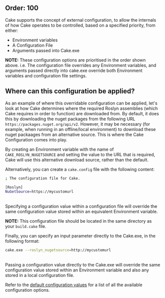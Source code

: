 Order: 100
---

Cake supports the concept of external configuration, to allow the internals of how Cake operates to be controlled, based on a specified priority, from either:

* Environment variables
* A Configuration File
* Arguments passed into Cake.exe

**NOTE:** These configuration options are prioritised in the order shown above.  i.e. The configuration file overrides any Environment variables, and arguments passed directly into cake.exe override both Environment variables and configuration file settings.

## Where can this configuration be applied?

As an example of where this overridable configuration can be applied, let's look at how Cake determines where the required Roslyn assemblies (which Cake requires in order to function) are downloaded from.  By default, it does this by downloading the nuget packages from the following URL `https://packages.nuget.org/api/v2`.  However, it may be necessary (for example, when running in an offline/local environment) to download these nuget packaages from an alternative source.  This is where the Cake Configuration comes into play.

By creating an Environment variable with the name of `CAKE_ROSLYN_NUGETSOURCE` and setting the value to the URL that is required, Cake will use this alternative download source, rather than the default.

Alternatively, you can create a `cake.config` file with the following content:

```sh
; The configuration file for Cake.

[Roslyn]
NuGetSource=https://mycustomurl
```
<br/>
Specifying a configuration value within a configuration file will override the same configuration value stored within an equivalent Environment variable.

**NOTE:** This configuration file should be located in the same directory as your `build.cake` file.

Finally, you can specify an input parameter directly to the Cake.exe, in the following format:

```sh
cake.exe --roslyn_nugetsource=http://mycustomurl
```
<br/>
Passing a configuration value directly to the Cake.exe will override the same configuration value stored within an Environment variable and also any stored in a local configuration file.

Refer to the [default configuration values](/docs/fundamentals/default-configuration-values) for a list of all the available configuration options.